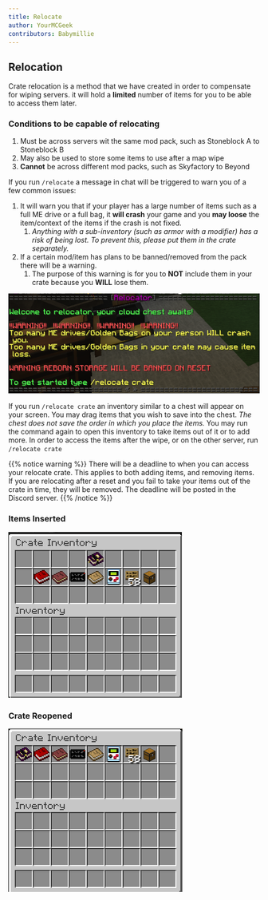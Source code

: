 ```yaml
---
title: Relocate
author: YourMCGeek
contributors: Babymillie
---
```


## Relocation
Crate relocation is a method that we have created in order to compensate for wiping servers. it will hold a **limited** number of items for you to be able to access them later. 
 
### Conditions to be capable of relocating
 1. Must be across servers wit the same mod pack, such as Stoneblock A to Stoneblock B
 2. May also be used to store some items to use after a map wipe
 3. **Cannot** be across different mod packs, such as Skyfactory to Beyond
 
If you run ``/relocate`` a message in chat will be triggered to warn you of a few common issues:
 1. It will warn you that if your player has a large number of items such as a full ME drive or a full bag, it **will crash** your game and you **may loose** the item/context of the items if the crash is not fixed. 
    1. *Anything with a sub-inventory (such as armor with a modifier) has a risk of being lost. To prevent this, please put them in the crate separately.*
2. If a certain mod/item has plans to be banned/removed from the pack there will be a warning.
    1. The purpose of this warning is for you to **NOT** include them in your crate because you **WILL** lose them.

![Warning](../../../assets/images/relocate/relocate_command.png)

If you run ``/relocate crate`` an inventory similar to a chest will appear on your screen. You may drag items that you wish to save into the chest. *The chest does not save the order in which you place the items.* You may run the command again to open this inventory to take items out of it or to add more. In order to access the items after the wipe, or on the other server, run ``/relocate crate``

{{% notice warning %}}
There will be a deadline to when you can access your relocate crate. This applies to both adding items, and removing items. If you are relocating after a reset and you fail to take your items out of the crate in time, they will be removed. The deadline will be posted in the Discord server. 
{{% /notice %}}

### Items Inserted

![Inserted Items](../../../assets/images/relocate/relocate_insertion.png)

### Crate Reopened

![Inserted Items](../../../assets/images/relocate/relocate_opening.png)
